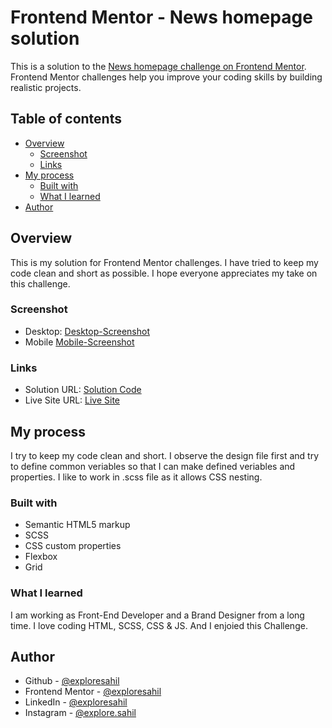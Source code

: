 # Frontend Mentor - News homepage solution

This is a solution to the [News homepage challenge on Frontend Mentor](https://www.frontendmentor.io/challenges/news-homepage-H6SWTa1MFl). Frontend Mentor challenges help you improve your coding skills by building realistic projects. 

## Table of contents

- [Overview](#overview)
  - [Screenshot](#screenshot)
  - [Links](#links)
- [My process](#my-process)
  - [Built with](#built-with)
  - [What I learned](#what-i-learned)
- [Author](#author)

## Overview

This is my solution for Frontend Mentor challenges.
I have tried to keep my code clean and short as possible.
I hope everyone appreciates my take on this challenge.

### Screenshot

- Desktop: [Desktop-Screenshot](./screenshot/screenshot.png)
- Mobile [Mobile-Screenshot](./screenshot/screenshot-mobile.png)

### Links

- Solution URL: [Solution Code](https://github.com/exploresahil/Frontend-Mentor-Order-summary-card-solution)
- Live Site URL: [Live Site](https://exploresahil.github.io/Frontend-Mentor-Order-summary-card-solution/)

## My process

I try to keep my code clean and short.
I observe the design file first and try to define common veriables so that I can make defined veriables and properties.
I like to work in .scss file as it allows CSS nesting.

### Built with

- Semantic HTML5 markup
- SCSS
- CSS custom properties
- Flexbox
- Grid

### What I learned

I am working as Front-End Developer and a Brand Designer from a long time. I love coding HTML, SCSS, CSS & JS. And I enjoied this Challenge.

## Author

- Github - [@exploresahil](https://github.com/exploresahil)
- Frontend Mentor - [@exploresahil](https://www.frontendmentor.io/profile/exploresahil)
- LinkedIn - [@exploresahil](https://www.linkedin.com/in/exploresahil/)
- Instagram - [@explore.sahil](https://www.instagram.com/explore.sahil/)

